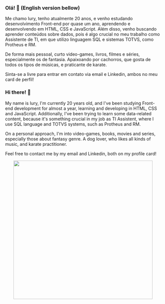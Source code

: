 ### Olá! 👋 (English version bellow)

Me chamo Iury, tenho atualmente 20 anos, e venho estudando desenvolvimento Front-end por quase um ano, aprendendo e desenvolvendo em HTML, CSS e JavaScript. Além disso, venho buscando aprender conteúdos sobre dados, pois é algo crucial no meu trabalho como Assistente de TI, em que utilizo linguagem SQL e sistemas TOTVS, como Protheus e RM.

De forma mais pessoal, curto video-games, livros, filmes e séries, especialmente os de fantasia. Apaixoando por cachorros, que gosta de todos os tipos de músicas, e praticante de karate.

Sinta-se a livre para entrar em contato via email e Linkedin, ambos no meu card de perfil!

### Hi there! 👋

My name is Iury, I'm currently 20 years old, and I've been studying Front-end development for almost a year, learning and developing in HTML, CSS and JavaScript. Additionally, I've been trying to learn some data-related content, because it's something crucial in my job as TI Assistent, where I use SQL language and TOTVS systems, such as Protheus and RM.

On a personal approach, I'm into video-games, books, movies and series, especially those about fantasy genre. A dog lover, who likes all kinds of music, and karate practitioner.

Feel free to contact me by my email and Linkedin, both on my profile card!


<div align='center' href='https://github.com/iurygon' >
  
  <img heigth='100' style='width: 450px' src='https://github-readme-stats.vercel.app/api/top-langs/?username=iurygon&theme=dark&layout=compact' >
  
</div>
